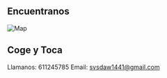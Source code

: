 ﻿Encuentranos
--------------

![Map](http://maps.google.com/maps/api/staticmap?center=Brooklyn+Bridge,New+York,NY&zoom=14&size=512x512&maptype=roadmap&markers=color:blue|label:S|40.702147,-74.015794&markers=color:green|label:G|40.711614,-74.012318&markers=color:red|label:C|40.718217,-73.998284&sensor=false)

Coge y Toca
------------

Llamanos: 611245785
Email: svsdaw1441@gmail.com